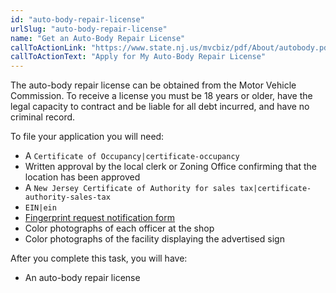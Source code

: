 ```yaml
---
id: "auto-body-repair-license"
urlSlug: "auto-body-repair-license"
name: "Get an Auto-Body Repair License"
callToActionLink: "https://www.state.nj.us/mvcbiz/pdf/About/autobody.pdf"
callToActionText: "Apply for My Auto-Body Repair License"
---
```

The auto-body repair license can be obtained from the Motor Vehicle Commission. To receive a license you must be 18 years or older, have the legal capacity to contract and be liable for all debt incurred, and have no criminal record. 
 
To file your application you will need:
* A `Certificate of Occupancy|certificate-occupancy`
* Written approval by the local clerk or Zoning Office confirming that the location has been approved
* A `New Jersey Certificate of Authority for sales tax|certificate-authority-sales-tax`
* `EIN|ein` 
* [Fingerprint request notification form](https://www.state.nj.us/mvcbiz/pdf/Business_Licenses/Fingerprint_Request_Notification_Form.pdf)
* Color photographs of each officer at the shop
* Color photographs of the facility displaying the advertised sign
 
After you complete this task, you will have:
* An auto-body repair license
